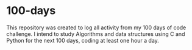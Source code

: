 # 100-days
This repository was created to log all activity from my 100 days of code challenge.
I intend to study Algorithms and data structures using C and Python for the next 100 days, coding at least one hour a day.
